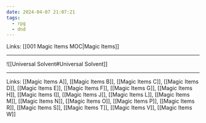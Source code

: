 ```yaml
---
date: 2024-04-07 21:07:21
tags:
  - rpg
  - dnd
---
```

Links: [[001 Magic Items MOC|Magic Items]]

---

![[Universal Solvent#Universal Solvent]]

---
Links: [[Magic Items A]], [[Magic Items B]], [[Magic Items C]], [[Magic Items D]], [[Magic Items E]], [[Magic Items F]], [[Magic Items G]], [[Magic Items H]], [[Magic Items I]], [[Magic Items J]], [[Magic Items L]], [[Magic Items M]], [[Magic Items N]], [[Magic Items O]], [[Magic Items P]], [[Magic Items R]], [[Magic Items S]], [[Magic Items T]], [[Magic Items V]], [[Magic Items W]]